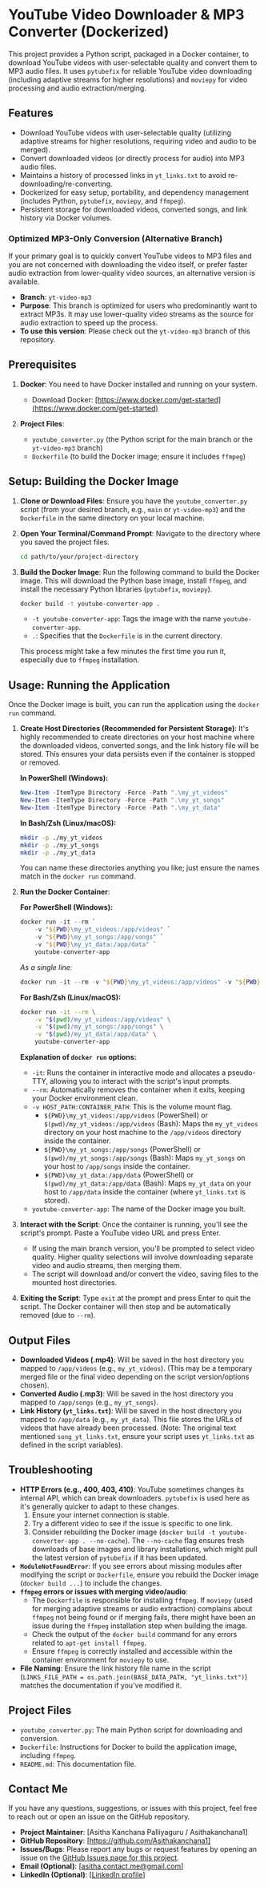 # YouTube Video Downloader & MP3 Converter (Dockerized)

This project provides a Python script, packaged in a Docker container, to download YouTube videos with user-selectable quality and convert them to MP3 audio files. It uses `pytubefix` for reliable YouTube video downloading (including adaptive streams for higher resolutions) and `moviepy` for video processing and audio extraction/merging.

## Features

* Download YouTube videos with user-selectable quality (utilizing adaptive streams for higher resolutions, requiring video and audio to be merged).
* Convert downloaded videos (or directly process for audio) into MP3 audio files.
* Maintains a history of processed links in `yt_links.txt` to avoid re-downloading/re-converting.
* Dockerized for easy setup, portability, and dependency management (includes Python, `pytubefix`, `moviepy`, and `ffmpeg`).
* Persistent storage for downloaded videos, converted songs, and link history via Docker volumes.

### Optimized MP3-Only Conversion (Alternative Branch)

If your primary goal is to quickly convert YouTube videos to MP3 files and you are not concerned with downloading the video itself, or prefer faster audio extraction from lower-quality video sources, an alternative version is available.

* **Branch**: `yt-video-mp3`
* **Purpose**: This branch is optimized for users who predominantly want to extract MP3s. It may use lower-quality video streams as the source for audio extraction to speed up the process.
* **To use this version**: Please check out the `yt-video-mp3` branch of this repository.

## Prerequisites

1. **Docker**: You need to have Docker installed and running on your system.
   * Download Docker: [https://www.docker.com/get-started](https://www.docker.com/get-started)

2. **Project Files**:
    * `youtube_converter.py` (the Python script for the main branch or the `yt-video-mp3` branch)
    * `Dockerfile` (to build the Docker image; ensure it includes `ffmpeg`)

## Setup: Building the Docker Image

1. **Clone or Download Files**:
    Ensure you have the `youtube_converter.py` script (from your desired branch, e.g., `main` or `yt-video-mp3`) and the `Dockerfile` in the same directory on your local machine.

2. **Open Your Terminal/Command Prompt**:
    Navigate to the directory where you saved the project files.

    ```bash
    cd path/to/your/project-directory
    ```

3. **Build the Docker Image**:
    Run the following command to build the Docker image. This will download the Python base image, install `ffmpeg`, and install the necessary Python libraries (`pytubefix`, `moviepy`).

    ```bash
    docker build -t youtube-converter-app .
    ```

    * `-t youtube-converter-app`: Tags the image with the name `youtube-converter-app`.
    * `.`: Specifies that the `Dockerfile` is in the current directory.

    This process might take a few minutes the first time you run it, especially due to `ffmpeg` installation.

## Usage: Running the Application

Once the Docker image is built, you can run the application using the `docker run` command.

1. **Create Host Directories (Recommended for Persistent Storage)**:
    It's highly recommended to create directories on your host machine where the downloaded videos, converted songs, and the link history file will be stored. This ensures your data persists even if the container is stopped or removed.

    **In PowerShell (Windows):**
    
    ```powershell
    New-Item -ItemType Directory -Force -Path ".\my_yt_videos"
    New-Item -ItemType Directory -Force -Path ".\my_yt_songs"
    New-Item -ItemType Directory -Force -Path ".\my_yt_data"
    ```

    **In Bash/Zsh (Linux/macOS):**
  
    ```bash
    mkdir -p ./my_yt_videos
    mkdir -p ./my_yt_songs
    mkdir -p ./my_yt_data
    ```
  
   You can name these directories anything you like; just ensure the names match in the `docker run` command.

2. **Run the Docker Container**:

    **For PowerShell (Windows):**
  
    ```powershell
    docker run -it --rm `
        -v "${PWD}\my_yt_videos:/app/videos" `
        -v "${PWD}\my_yt_songs:/app/songs" `
        -v "${PWD}\my_yt_data:/app/data" `
        youtube-converter-app
    ```

    *As a single line:*
    
    ```powershell
    docker run -it --rm -v "${PWD}\my_yt_videos:/app/videos" -v "${PWD}\my_yt_songs:/app/songs" -v "${PWD}\my_yt_data:/app/data" youtube-converter-app
    ```

    **For Bash/Zsh (Linux/macOS):**
    
    ```bash
    docker run -it --rm \
        -v "$(pwd)/my_yt_videos:/app/videos" \
        -v "$(pwd)/my_yt_songs:/app/songs" \
        -v "$(pwd)/my_yt_data:/app/data" \
        youtube-converter-app
    ```

    **Explanation of `docker run` options:**
    * `-it`: Runs the container in interactive mode and allocates a pseudo-TTY, allowing you to interact with the script's input prompts.
    * `--rm`: Automatically removes the container when it exits, keeping your Docker environment clean.
    * `-v HOST_PATH:CONTAINER_PATH`: This is the volume mount flag.
        * `${PWD}\my_yt_videos:/app/videos` (PowerShell) or `$(pwd)/my_yt_videos:/app/videos` (Bash): Maps the `my_yt_videos` directory on your host machine to the `/app/videos` directory inside the container.
        * `${PWD}\my_yt_songs:/app/songs` (PowerShell) or `$(pwd)/my_yt_songs:/app/songs` (Bash): Maps `my_yt_songs` on your host to `/app/songs` inside the container.
        * `${PWD}\my_yt_data:/app/data` (PowerShell) or `$(pwd)/my_yt_data:/app/data` (Bash): Maps `my_yt_data` on your host to `/app/data` inside the container (where `yt_links.txt` is stored).
    * `youtube-converter-app`: The name of the Docker image you built.

3. **Interact with the Script**:
    Once the container is running, you'll see the script's prompt.
    Paste a YouTube video URL and press Enter.
    * If using the main branch version, you'll be prompted to select video quality. Higher quality selections will involve downloading separate video and audio streams, then merging them.
    * The script will download and/or convert the video, saving files to the mounted host directories.

4. **Exiting the Script**:
    Type `exit` at the prompt and press Enter to quit the script. The Docker container will then stop and be automatically removed (due to `--rm`).

## Output Files

* **Downloaded Videos (.mp4)**: Will be saved in the host directory you mapped to `/app/videos` (e.g., `my_yt_videos`). (This may be a temporary merged file or the final video depending on the script version/options chosen).
* **Converted Audio (.mp3)**: Will be saved in the host directory you mapped to `/app/songs` (e.g., `my_yt_songs`).
* **Link History (`yt_links.txt`)**: Will be saved in the host directory you mapped to `/app/data` (e.g., `my_yt_data`). This file stores the URLs of videos that have already been processed. (Note: The original text mentioned `song_yt_links.txt`, ensure your script uses `yt_links.txt` as defined in the script variables).

## Troubleshooting

* **HTTP Errors (e.g., 400, 403, 410)**: YouTube sometimes changes its internal API, which can break downloaders. `pytubefix` is used here as it's generally quicker to adapt to these changes.
    1. Ensure your internet connection is stable.
    2. Try a different video to see if the issue is specific to one link.
    3. Consider rebuilding the Docker image (`docker build -t youtube-converter-app . --no-cache`). The `--no-cache` flag ensures fresh downloads of base images and library installations, which might pull the latest version of `pytubefix` if it has been updated.
* **`ModuleNotFoundError`**: If you see errors about missing modules after modifying the script or `Dockerfile`, ensure you rebuild the Docker image (`docker build ...`) to include the changes.
* **`ffmpeg` errors or issues with merging video/audio**:
    * The `Dockerfile` is responsible for installing `ffmpeg`. If `moviepy` (used for merging adaptive streams or audio extraction) complains about `ffmpeg` not being found or if merging fails, there might have been an issue during the `ffmpeg` installation step when building the image.
    * Check the output of the `docker build` command for any errors related to `apt-get install ffmpeg`.
    * Ensure `ffmpeg` is correctly installed and accessible within the container environment for `moviepy` to use.
*   **File Naming**: Ensure the link history file name in the script (`LINKS_FILE_PATH = os.path.join(BASE_DATA_PATH, "yt_links.txt")`) matches the documentation if you've modified it.

## Project Files

* `youtube_converter.py`: The main Python script for downloading and conversion.
* `Dockerfile`: Instructions for Docker to build the application image, including `ffmpeg`.
* `README.md`: This documentation file.

## Contact Me

If you have any questions, suggestions, or issues with this project, feel free to reach out or open an issue on the GitHub repository.

*   **Project Maintainer**: [Asitha Kanchana Palliyaguru / Asithakanchana1]
*   **GitHub Repository**: [https://github.com/Asithakanchana1]
*   **Issues/Bugs**: Please report any bugs or request features by opening an issue on the [GitHub Issues page for this project](https://github.com/AsithaKanchana1/yt-video-downloader]/issues).
*   **Email (Optional)**: [asitha.contact.me@gmail.com]
*   **LinkedIn (Optional)**: [[LinkedIn profile](https://lk.linkedin.com/in/asithakanchana)]
